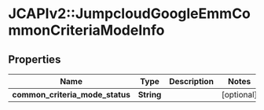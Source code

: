 # JCAPIv2::JumpcloudGoogleEmmCommonCriteriaModeInfo

## Properties
Name | Type | Description | Notes
------------ | ------------- | ------------- | -------------
**common_criteria_mode_status** | **String** |  | [optional] 

